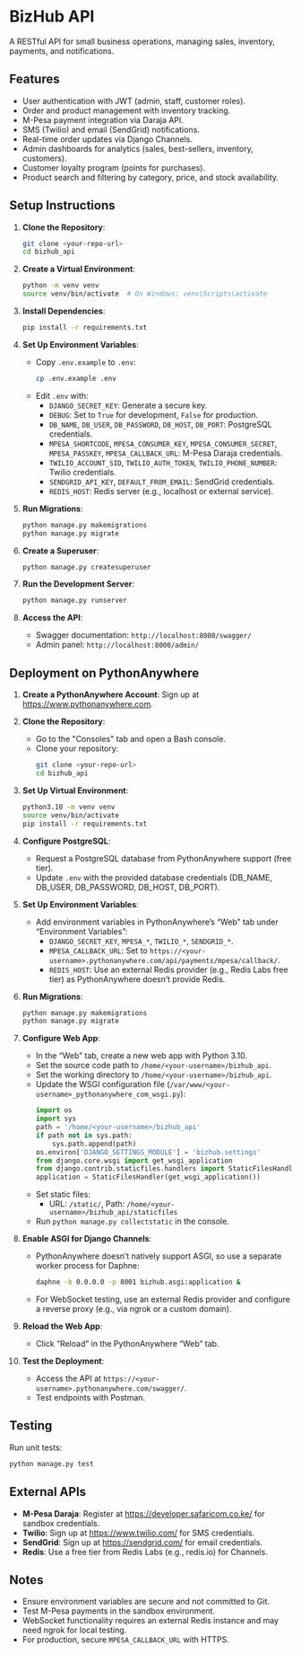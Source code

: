 # BizHub API

A RESTful API for small business operations, managing sales, inventory, payments, and notifications.

## Features
- User authentication with JWT (admin, staff, customer roles).
- Order and product management with inventory tracking.
- M-Pesa payment integration via Daraja API.
- SMS (Twilio) and email (SendGrid) notifications.
- Real-time order updates via Django Channels.
- Admin dashboards for analytics (sales, best-sellers, inventory, customers).
- Customer loyalty program (points for purchases).
- Product search and filtering by category, price, and stock availability.

## Setup Instructions

1. **Clone the Repository**:
   ```bash
   git clone <your-repo-url>
   cd bizhub_api
   ```

2. **Create a Virtual Environment**:
   ```bash
   python -m venv venv
   source venv/bin/activate  # On Windows: venv\Scripts\activate
   ```

3. **Install Dependencies**:
   ```bash
   pip install -r requirements.txt
   ```

4. **Set Up Environment Variables**:
   - Copy `.env.example` to `.env`:
     ```bash
     cp .env.example .env
     ```
   - Edit `.env` with:
     - `DJANGO_SECRET_KEY`: Generate a secure key.
     - `DEBUG`: Set to `True` for development, `False` for production.
     - `DB_NAME`, `DB_USER`, `DB_PASSWORD`, `DB_HOST`, `DB_PORT`: PostgreSQL credentials.
     - `MPESA_SHORTCODE`, `MPESA_CONSUMER_KEY`, `MPESA_CONSUMER_SECRET`, `MPESA_PASSKEY`, `MPESA_CALLBACK_URL`: M-Pesa Daraja credentials.
     - `TWILIO_ACCOUNT_SID`, `TWILIO_AUTH_TOKEN`, `TWILIO_PHONE_NUMBER`: Twilio credentials.
     - `SENDGRID_API_KEY`, `DEFAULT_FROM_EMAIL`: SendGrid credentials.
     - `REDIS_HOST`: Redis server (e.g., localhost or external service).

5. **Run Migrations**:
   ```bash
   python manage.py makemigrations
   python manage.py migrate
   ```

6. **Create a Superuser**:
   ```bash
   python manage.py createsuperuser
   ```

7. **Run the Development Server**:
   ```bash
   python manage.py runserver
   ```

8. **Access the API**:
   - Swagger documentation: `http://localhost:8000/swagger/`
   - Admin panel: `http://localhost:8000/admin/`

## Deployment on PythonAnywhere

1. **Create a PythonAnywhere Account**: Sign up at https://www.pythonanywhere.com.
2. **Clone the Repository**:
   - Go to the "Consoles" tab and open a Bash console.
   - Clone your repository:
     ```bash
     git clone <your-repo-url>
     cd bizhub_api
     ```

3. **Set Up Virtual Environment**:
   ```bash
   python3.10 -m venv venv
   source venv/bin/activate
   pip install -r requirements.txt
   ```

4. **Configure PostgreSQL**:
   - Request a PostgreSQL database from PythonAnywhere support (free tier).
   - Update `.env` with the provided database credentials (DB_NAME, DB_USER, DB_PASSWORD, DB_HOST, DB_PORT).

5. **Set Up Environment Variables**:
   - Add environment variables in PythonAnywhere’s “Web” tab under “Environment Variables”:
     - `DJANGO_SECRET_KEY`, `MPESA_*`, `TWILIO_*`, `SENDGRID_*`.
     - `MPESA_CALLBACK_URL`: Set to `https://<your-username>.pythonanywhere.com/api/payments/mpesa/callback/`.
     - `REDIS_HOST`: Use an external Redis provider (e.g., Redis Labs free tier) as PythonAnywhere doesn’t provide Redis.

6. **Run Migrations**:
   ```bash
   python manage.py makemigrations
   python manage.py migrate
   ```

7. **Configure Web App**:
   - In the “Web” tab, create a new web app with Python 3.10.
   - Set the source code path to `/home/<your-username>/bizhub_api`.
   - Set the working directory to `/home/<your-username>/bizhub_api`.
   - Update the WSGI configuration file (`/var/www/<your-username>_pythonanywhere_com_wsgi.py`):
     ```python
     import os
     import sys
     path = '/home/<your-username>/bizhub_api'
     if path not in sys.path:
         sys.path.append(path)
     os.environ['DJANGO_SETTINGS_MODULE'] = 'bizhub.settings'
     from django.core.wsgi import get_wsgi_application
     from django.contrib.staticfiles.handlers import StaticFilesHandler
     application = StaticFilesHandler(get_wsgi_application())
     ```
   - Set static files:
     - URL: `/static/`, Path: `/home/<your-username>/bizhub_api/staticfiles`
   - Run `python manage.py collectstatic` in the console.

8. **Enable ASGI for Django Channels**:
   - PythonAnywhere doesn’t natively support ASGI, so use a separate worker process for Daphne:
     ```bash
     daphne -b 0.0.0.0 -p 8001 bizhub.asgi:application &
     ```
   - For WebSocket testing, use an external Redis provider and configure a reverse proxy (e.g., via ngrok or a custom domain).

9. **Reload the Web App**:
   - Click “Reload” in the PythonAnywhere “Web” tab.

10. **Test the Deployment**:
    - Access the API at `https://<your-username>.pythonanywhere.com/swagger/`.
    - Test endpoints with Postman.

## Testing
Run unit tests:
```bash
python manage.py test
```

## External APIs
- **M-Pesa Daraja**: Register at https://developer.safaricom.co.ke/ for sandbox credentials.
- **Twilio**: Sign up at https://www.twilio.com/ for SMS credentials.
- **SendGrid**: Sign up at https://sendgrid.com/ for email credentials.
- **Redis**: Use a free tier from Redis Labs (e.g., redis.io) for Channels.

## Notes
- Ensure environment variables are secure and not committed to Git.
- Test M-Pesa payments in the sandbox environment.
- WebSocket functionality requires an external Redis instance and may need ngrok for local testing.
- For production, secure `MPESA_CALLBACK_URL` with HTTPS.